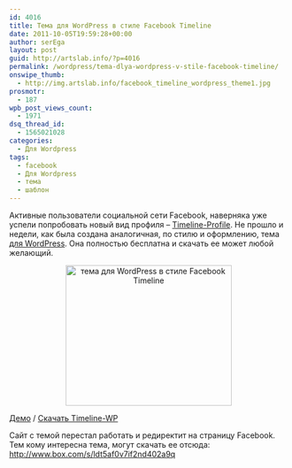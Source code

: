 ```yaml
---
id: 4016
title: Тема для WordPress в стиле Facebook Timeline
date: 2011-10-05T19:59:28+00:00
author: serEga
layout: post
guid: http://artslab.info/?p=4016
permalink: /wordpress/tema-dlya-wordpress-v-stile-facebook-timeline/
onswipe_thumb:
  - http://img.artslab.info/facebook_timeline_wordpress_theme1.jpg
prosmotr:
  - 187
wpb_post_views_count:
  - 1971
dsq_thread_id:
  - 1565021028
categories:
  - Для Wordpress
tags:
  - facebook
  - Для Wordpress
  - тема
  - шаблон
---
```

Активные пользователи социальной сети Facebook, наверняка уже успели попробовать новый вид профиля &#8211; [Timeline-Profile](https://www.facebook.com/about/timeline). Не прошло и недели, как была создана аналогичная, по стилю и оформлению, тема [для WordPress](http://artslab.info/category/wordpress/). Она полностью бесплатна и скачать ее может любой желающий.

<center>
  <a href="http://img.artslab.info/facebook_timeline_wordpress_theme1.jpg"><img src="http://img.artslab.info/facebook_timeline_wordpress_theme1-300x254.jpg" alt="тема для WordPress в стиле Facebook Timeline" title="facebook_timeline_wordpress_theme" width="300" height="254" class="alignnone size-medium wp-image-4018" /></a>
</center>

[Демо](http://www.timeline-wp.com/) / [Скачать Timeline-WP](http://www.timeline-wp.com/download-theme-wordpress/)

Сайт с темой перестал работать и редиректит на страницу Facebook. Тем кому интересна тема, могут скачать ее отсюда: <http://www.box.com/s/ldt5af0v7if2nd402a9q>